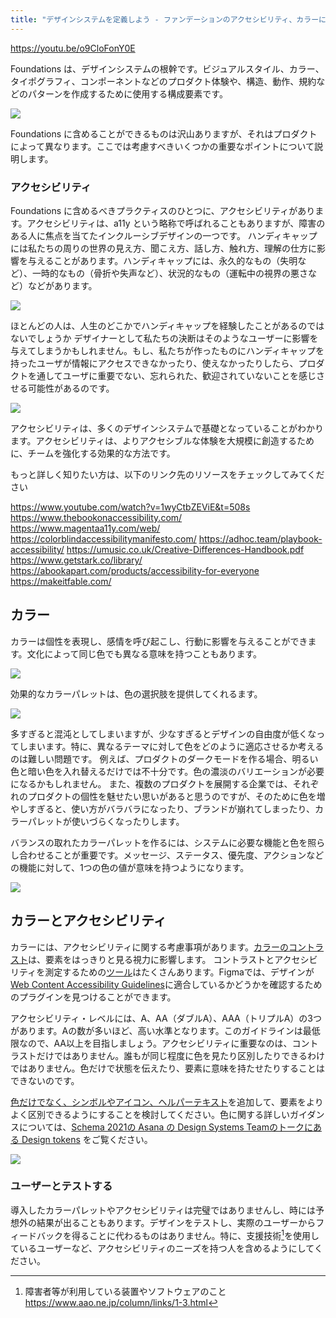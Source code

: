 ```yaml
---
title: "デザインシステムを定義しよう - ファンデーションのアクセシビリティ、カラーについて"
---
```

https://youtu.be/o9CloFonY0E

Foundations は、デザインシステムの根幹です。ビジュアルスタイル、カラー、タイポグラフィ、コンポーネントなどのプロダクト体験や、構造、動作、規約などのパターンを作成するために使用する構成要素です。

![](https://storage.googleapis.com/zenn-user-upload/b83efb94d064-20230604.png)

Foundations に含めることができるものは沢山ありますが、それはプロダクトによって異なります。ここでは考慮すべきいくつかの重要なポイントについて説明します。

### アクセシビリティ
Foundations に含めるべきプラクティスのひとつに、アクセシビリティがあります。アクセシビリティは、a11y という略称で呼ばれることもありますが、障害のある人に焦点を当てたインクルーシブデザインの一つです。
ハンディキャップには私たちの周りの世界の見え方、聞こえ方、話し方、触れ方、理解の仕方に影響を与えることがあります。ハンディキャップには、永久的なもの（失明など）、一時的なもの（骨折や失声など）、状況的なもの（運転中の視界の悪さなど）などがあります。

![](https://storage.googleapis.com/zenn-user-upload/bdaaac9b76fb-20230604.png)

ほとんどの人は、人生のどこかでハンディキャップを経験したことがあるのではないでしょうか
デザイナーとして私たちの決断はそのようなユーザーに影響を与えてしまうかもしれません。もし、私たちが作ったものにハンディキャップを持ったユーザが情報にアクセスできなかったり、使えなかったりしたら、プロダクトを通してユーザに重要でない、忘れられた、歓迎されていないことを感じさせる可能性があるのです。

![](https://storage.googleapis.com/zenn-user-upload/b4bc9e9d356c-20230618.png)

アクセシビリティは、多くのデザインシステムで基礎となっていることがわかります。アクセシビリティは、よりアクセシブルな体験を大規模に創造するために、チームを強化する効果的な方法です。

もっと詳しく知りたい方は、以下のリンク先のリソースをチェックしてみてください

https://www.youtube.com/watch?v=1wyCtbZEViE&t=508s
https://www.thebookonaccessibility.com/
https://www.magentaa11y.com/web/
https://colorblindaccessibilitymanifesto.com/
https://adhoc.team/playbook-accessibility/
https://umusic.co.uk/Creative-Differences-Handbook.pdf
https://www.getstark.co/library/
https://abookapart.com/products/accessibility-for-everyone
https://makeitfable.com/

## カラー
カラーは個性を表現し、感情を呼び起こし、行動に影響を与えることができます。文化によって同じ色でも異なる意味を持つこともあります。

![](https://storage.googleapis.com/zenn-user-upload/719e0e319748-20230604.png)

効果的なカラーパレットは、色の選択肢を提供してくれるます。

![](https://storage.googleapis.com/zenn-user-upload/f5e088717723-20230618.png)

多すぎると混沌としてしまいますが、少なすぎるとデザインの自由度が低くなってしまいます。特に、異なるテーマに対して色をどのように適応させるか考えるのは難しい問題です。
例えば、プロダクトのダークモードを作る場合、明るい色と暗い色を入れ替えるだけでは不十分です。色の濃淡のバリエーションが必要になるかもしれません。
また、複数のプロダクトを展開する企業では、それぞれのプロダクトの個性を魅せたい思いがあると思うのですが、そのために色を増やしすぎると、使い方がバラバラになったり、ブランドが崩れてしまったり、カラーパレットが使いづらくなったりします。

バランスの取れたカラーパレットを作るには、システムに必要な機能と色を照らし合わせることが重要です。メッセージ、ステータス、優先度、アクションなどの機能に対して、1つの色の値が意味を持つようになります。

![](https://storage.googleapis.com/zenn-user-upload/952a342b3ae0-20230604.png)

## カラーとアクセシビリティ
カラーには、アクセシビリティに関する考慮事項があります。[カラーのコントラスト](https://www.w3.org/WAI/WCAG21/quickref/#audio-control)は、要素をはっきりと見る視力に影響します。
コントラストとアクセシビリティを測定するための[ツール](https://www.figma.com/community/search?resource_type=plugins&sort_by=relevancy&query=color+contrast&editor_type=all&price=all&creators=all)はたくさんあります。Figmaでは、デザインが [Web Content Accessibility Guidelines](https://www.w3.org/WAI/WCAG21/quickref/)に適合しているかどうかを確認するためのプラグインを見つけることができます。

アクセシビリティ・レベルには、A、AA（ダブルA）、AAA（トリプルA）の3つがあります。Aの数が多いほど、高い水準となります。このガイドラインは最低限なので、AA以上を目指しましょう。アクセシビリティに重要なのは、コントラストだけではありません。誰もが同じ程度に色を見たり区別したりできるわけではありません。色だけで状態を伝えたり、要素に意味を持たせたりすることはできないのです。

[色だけでなく、シンボルやアイコン、ヘルパーテキスト](https://www.w3.org/WAI/WCAG21/quickref/#non-text-content)を追加して、要素をよりよく区別できるようにすることを検討してください。色に関する詳しいガイダンスについては、[Schema 2021の Asana の Design Systems Teamのトークにある Design tokens](https://www.youtube.com/watch?v=ylDed18OVdY) をご覧ください。

![](https://storage.googleapis.com/zenn-user-upload/4b8f1a6b6367-20230604.png)

### ユーザーとテストする
導入したカラーパレットやアクセシビリティは完璧ではありませんし、時には予想外の結果が出ることもあります。デザインをテストし、実際のユーザーからフィードバックを得ることに代わるものはありません。特に、支援技術[^1]を使用しているユーザーなど、アクセシビリティのニーズを持つ人を含めるようにしてください。

[^1]: 障害者等が利用している装置やソフトウェアのこと 
https://www.aao.ne.jp/column/links/1-3.html